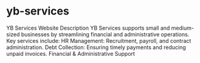 # yb-services
YB Services Website Description YB Services supports small and medium-sized businesses by streamlining financial and administrative operations. Key services include:  HR Management: Recruitment, payroll, and contract administration. Debt Collection: Ensuring timely payments and reducing unpaid invoices. Financial &amp; Administrative Support
